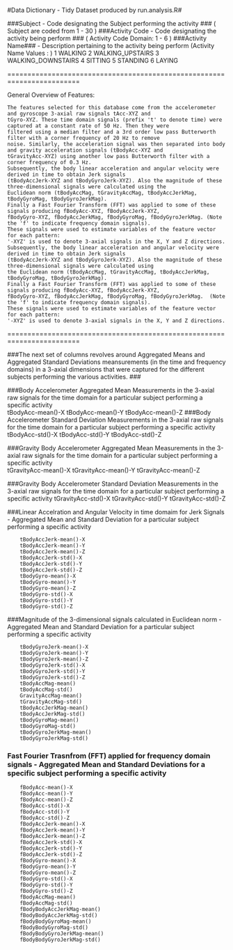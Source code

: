 
  #Data Dictionary - Tidy Dataset produced by run.analysis.R#

###Subject              -  Code designating the Subject performing the activity ###
        ( Subject are coded from 1 - 30 ) 
###Activity Code        -  Code designating the activity being perform ###
        ( Activity Code Domain: 1 - 6   ) 
###Activity Name###    -   Description pertaining to the activity being perform 
      (Activity Name Values : ) 
        1 WALKING
        2 WALKING_UPSTAIRS
        3 WALKING_DOWNSTAIRS
        4 SITTING
        5 STANDING
        6 LAYING 

========================================================================

General Overview of Features:

    The features selected for this database come from the accelerometer and gyroscope 3-axial raw signals tAcc-XYZ and
    tGyro-XYZ. These time domain signals (prefix 't' to denote time) were captured at a constant rate of 50 Hz. Then they were
    filtered using a median filter and a 3rd order low pass Butterworth filter with a corner frequency of 20 Hz to remove
    noise. Similarly, the acceleration signal was then separated into body and gravity acceleration signals (tBodyAcc-XYZ and
    tGravityAcc-XYZ) using another low pass Butterworth filter with a corner frequency of 0.3 Hz. 
    Subsequently, the body linear acceleration and angular velocity were derived in time to obtain Jerk signals
    (tBodyAccJerk-XYZ and tBodyGyroJerk-XYZ). Also the magnitude of these three-dimensional signals were calculated using the
    Euclidean norm (tBodyAccMag, tGravityAccMag, tBodyAccJerkMag, tBodyGyroMag, tBodyGyroJerkMag). 
    Finally a Fast Fourier Transform (FFT) was applied to some of these signals producing fBodyAcc-XYZ, fBodyAccJerk-XYZ,
    fBodyGyro-XYZ, fBodyAccJerkMag, fBodyGyroMag, fBodyGyroJerkMag. (Note the 'f' to indicate frequency domain signals). 
    These signals were used to estimate variables of the feature vector for each pattern:  
    '-XYZ' is used to denote 3-axial signals in the X, Y and Z directions.
    Subsequently, the body linear acceleration and angular velocity were derived in time to obtain Jerk signals 
    (tBodyAccJerk-XYZ and tBodyGyroJerk-XYZ). Also the magnitude of these three-dimensional signals were calculated using 
    the Euclidean norm (tBodyAccMag, tGravityAccMag, tBodyAccJerkMag, tBodyGyroMag, tBodyGyroJerkMag). 
    Finally a Fast Fourier Transform (FFT) was applied to some of these signals producing fBodyAcc-XYZ, fBodyAccJerk-XYZ,
    fBodyGyro-XYZ, fBodyAccJerkMag, fBodyGyroMag, fBodyGyroJerkMag.  (Note the 'f' to indicate frequency domain signals). 
    These signals were used to estimate variables of the feature vector for each pattern:  
    '-XYZ' is used to denote 3-axial signals in the X, Y and Z directions.
  
========================================================================

###The next set of columns revolves around Aggregated Means and Aggregated Standard Deviations meansurements (in the time and frequency domains) in a 3-axial dimensions that were captured for the different subjects performing the various activities. ###

###Body Accelerometer Aggregated Mean Measurements in the 3-axial raw signals for the time domain for a particular subject performing a specific activity    
          tBodyAcc-mean()-X
          tBodyAcc-mean()-Y
          tBodyAcc-mean()-Z
###Body Accelerometer Standard Deviation Measurements in the 3-axial raw signals for the time domain for a particular subject performing a specific activity    
        tBodyAcc-std()-X
        tBodyAcc-std()-Y
        tBodyAcc-std()-Z
  
###Gravity Body Accelerometer Aggregated Mean Measurements in the 3-axial raw signals for the time domain for a particular subject performing a specific activity    
        tGravityAcc-mean()-X
        tGravityAcc-mean()-Y
        tGravityAcc-mean()-Z

###Gravity Body Accelerometer Standard Deviation Measurements in the 3-axial raw signals for the time domain for a particular subject performing a specific activity 
        tGravityAcc-std()-X
        tGravityAcc-std()-Y
        tGravityAcc-std()-Z

###Linear Accelration and Angular Velocity in time domaim for Jerk Signals - Aggregated Mean and Standard Deviation for a particular subject performing a specific activity 

        tBodyAccJerk-mean()-X
        tBodyAccJerk-mean()-Y
        tBodyAccJerk-mean()-Z
        tBodyAccJerk-std()-X
        tBodyAccJerk-std()-Y
        tBodyAccJerk-std()-Z
        tBodyGyro-mean()-X
        tBodyGyro-mean()-Y
        tBodyGyro-mean()-Z
        tBodyGyro-std()-X
        tBodyGyro-std()-Y
        tBodyGyro-std()-Z

###Magnitude of the 3-dimensional signals calculated in Euclidean norm - Aggregated Mean and Standard Deviation for a particular subject performing a specific activity 

        tBodyGyroJerk-mean()-X
        tBodyGyroJerk-mean()-Y
        tBodyGyroJerk-mean()-Z
        tBodyGyroJerk-std()-X
        tBodyGyroJerk-std()-Y
        tBodyGyroJerk-std()-Z
        tBodyAccMag-mean()
        tBodyAccMag-std()
        GravityAccMag-mean()
        tGravityAccMag-std()
        tBodyAccJerkMag-mean()
        tBodyAccJerkMag-std()
        tBodyGyroMag-mean()
        tBodyGyroMag-std()
        tBodyGyroJerkMag-mean()
        tBodyGyroJerkMag-std()


### Fast Fourier Trasnfrom (FFT) applied for frequency domain signals - Aggregated Mean and Standard Deviations for a specific subject performing a specific activity 

        fBodyAcc-mean()-X
        fBodyAcc-mean()-Y
        fBodyAcc-mean()-Z
        fBodyAcc-std()-X
        fBodyAcc-std()-Y
        fBodyAcc-std()-Z
        fBodyAccJerk-mean()-X
        fBodyAccJerk-mean()-Y
        fBodyAccJerk-mean()-Z
        fBodyAccJerk-std()-X
        fBodyAccJerk-std()-Y
        fBodyAccJerk-std()-Z
        fBodyGyro-mean()-X
        fBodyGyro-mean()-Y
        fBodyGyro-mean()-Z
        fBodyGyro-std()-X
        fBodyGyro-std()-Y
        fBodyGyro-std()-Z
        fBodyAccMag-mean()
        fBodyAccMag-std()
        fBodyBodyAccJerkMag-mean()
        fBodyBodyAccJerkMag-std()
        fBodyBodyGyroMag-mean()
        fBodyBodyGyroMag-std()
        fBodyBodyGyroJerkMag-mean()
        fBodyBodyGyroJerkMag-std()
